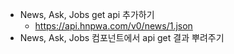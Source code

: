 - News, Ask, Jobs get api 추가하기
  - https://api.hnpwa.com/v0/news/1.json
- News, Ask, Jobs 컴포넌트에서 api get 결과 뿌려주기